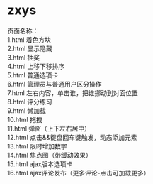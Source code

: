 # zxys
页面名称：
<br/>1.html 着色方块
<br/>2.html 显示隐藏
<br/>3.html 抽奖
<br/>4.html 上移下移排序
<br/>5.html 普通选项卡
<br/>6.html 管理员与普通用户区分操作
<br/>7.html 左右内容，单击谁，把谁挪动到对面位置
<br/>8.html 评分练习
<br/>9.html 懒加载
<br/>10.html 拖拽
<br/>11.html 弹窗（上下左右居中）
<br/>12.html 点击&&键盘回车键触发，动态添加元素
<br/>13.html 限时增加数字
<br/>14.html 焦点图（带缓动效果）
<br/>15.html ajax版本选项卡
<br/>16.html ajax评论发布（更多评论-点击可加载更多）
